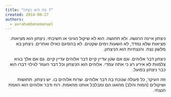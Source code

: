 ```yaml
---
title: "מה היא ניצחון ?"
created: 2014-08-27
authors: 
  - avrahambenemanuel
---
```

<div dir="rtl">
ניצחון איינה הרגשה. ולא תחושה. הוא לא שיקול הגיוני או חשיבתי. ניצחון הוא מציאות. מציאות שלא נמדד, לא השעות וימים שקטים. לא בהסיגם כאילו ואחרים. ניצחון בא מלשון נצח. והנצחיות הוא הניצחון.

ניצחון דבר אלוהים. וגם אם שטן עדיין קיים דבר אלוהים עדיין קיים. גם אם אלך בגיא צלמוות לא אירע רע כי אתה עמדי. אלוהים הוא הניצחון וכל דבר העוזר לגילוי דברו הוא כבר ניצחון בפועל.

וזה העיקר, כל פעולה שנוכח בה דבר אלוהים. שרוח אלוהים בו. יש ניצחון. תחושות ושיקולים (המוח והלב) מהאגו הם ומבלבל אותנו מהאמת. רוח ודבר אלוהים הוא האמת הנצחי.
</div>